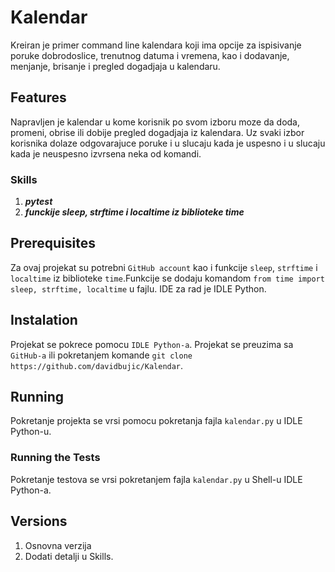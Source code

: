 # Kalendar

Kreiran je primer command line kalendara koji ima opcije za ispisivanje poruke dobrodoslice, trenutnog datuma i vremena, kao i dodavanje, menjanje, brisanje i pregled dogadjaja u kalendaru.

## Features
Napravljen je kalendar u kome korisnik po svom izboru moze da doda, promeni, obrise ili dobije pregled dogadjaja iz kalendara. Uz svaki izbor korisnika dolaze odgovarajuce poruke i u slucaju kada je uspesno i u slucaju kada je neuspesno izvrsena neka od komandi.

### Skills
1. ***pytest***
2. ***funckije sleep, strftime i localtime iz biblioteke time***

## Prerequisites
Za ovaj projekat su potrebni `GitHub account` kao i funkcije `sleep`, `strftime` i `localtime` iz biblioteke `time`.Funkcije se dodaju komandom `from time import sleep, strftime, localtime` u fajlu. IDE za rad je IDLE Python.

## Instalation
Projekat se pokrece pomocu `IDLE Python-a`. Projekat se preuzima sa `GitHub-a` ili pokretanjem komande `git clone https://github.com/davidbujic/Kalendar`.

## Running
Pokretanje projekta se vrsi pomocu pokretanja fajla `kalendar.py` u IDLE Python-u.

### Running the Tests
Pokretanje testova se vrsi pokretanjem fajla `kalendar.py` u Shell-u IDLE Python-a.

## Versions
1. Osnovna verzija
2. Dodati detalji u Skills.
